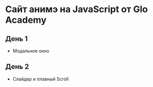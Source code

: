 # Сайт анимэ на JavaScript от Glo Academy

## День 1
* Модальное окно

## День 2
* Слайдер и плавный Scroll